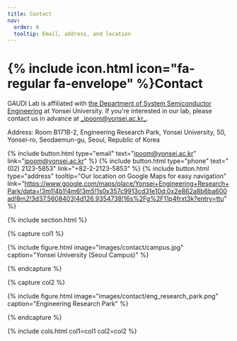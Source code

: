 ```yaml
---
title: Contact
nav:
  order: 6
  tooltip: Email, address, and location
---
```


# {% include icon.html icon="fa-regular fa-envelope" %}Contact

GAUDI Lab is affiliated with [the Department of System Semiconductor Engineering](https://system.yonsei.ac.kr/index.php) at Yonsei University. If you're interested in our lab, please contact us in advance at [_ipoom@yonsei.ac.kr_](mailto:ipoom@yonsei.ac.kr).

Address: Room B171B-2, Engineering Research Park, Yonsei University, 50, Yonsei-ro, Seodaemun-gu, Seoul, Republic of Korea

{%
  include button.html
  type="email"
  text="ipoom@yonsei.ac.kr"
  link="ipoom@yonsei.ac.kr"
%}
{%
  include button.html
  type="phone"
  text="(02) 2123-5853"
  link="+82-2-2123-5853"
%}
{%
  include button.html
  type="address"
  tooltip="Our location on Google Maps for easy navigation"
  link="https://www.google.com/maps/place/Yonsei+Engineering+Research+Park/data=!3m1!4b1!4m6!3m5!1s0x357c9913cd31e10d:0x2e862a8b6ba600ad!8m2!3d37.5608403!4d126.9354738!16s%2Fg%2F11p4frxt3k?entry=ttu"
%}

{% include section.html %}

{% capture col1 %}

{%
  include figure.html
  image="images/contact/campus.jpg"
  caption="Yonsei University (Seoul Campus)"
%}

{% endcapture %}

{% capture col2 %}

{%
  include figure.html
  image="images/contact/eng_research_park.png"
  caption="Engineering Research Park"
%}

{% endcapture %}

{% include cols.html col1=col1 col2=col2 %}
